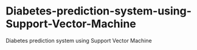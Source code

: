 # Diabetes-prediction-system-using-Support-Vector-Machine
Diabetes prediction system using Support Vector Machine

